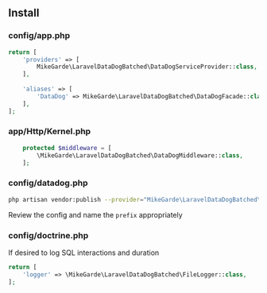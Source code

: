## Install

### config/app.php

```php
return [
    'providers' => [
        MikeGarde\LaravelDataDogBatched\DataDogServiceProvider::class,
    ],
    
    'aliases' => [
        'DataDog' => MikeGarde\LaravelDataDogBatched\DataDogFacade::class,
    ],
];
```

### app/Http/Kernel.php

```php
	protected $middleware = [
        \MikeGarde\LaravelDataDogBatched\DataDogMiddleware::class,
	];
```

### config/datadog.php

```bash
php artisan vendor:publish --provider="MikeGarde\LaravelDataDogBatched\DataDogServiceProvider"
```

Review the config and name the `prefix` appropriately

### config/doctrine.php

If desired to log SQL interactions and duration 
```php
return [
    'logger' => \MikeGarde\LaravelDataDogBatched\FileLogger::class,
];
```

